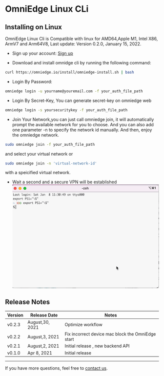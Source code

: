 # OmniEdge Linux CLi

## Installing on Linux

OmniEdge Linux Cli is Compatible with linux for AMD64,Apple M1, Intel X86, ArmV7 and Arm64V8, Last update: Version 0.2.0, January 15, 2022.

+ Sign up your account: [Sign up](https://omniedge.io/register)

+ Download and install omnidge cli by running the following command:

``` bash
curl https://omniedge.io/install/omniedge-install.sh | bash
```

+ Login By Password:

``` bash
omniedge login -u yourname@youremail.com -f your_auth_file_path
```
+ Login By Secret-Key, You can generate secret-key on omniedge web

```bash
omniedge login -s yoursecuritykey -f your_auth_file_path
```

+ Join Your Network,you can just call omniedge join, it will automatically prompt the available network for you to choose. And you can also add one parameter -n to specify the network id manually. And then, enjoy the omniedge network.

```bash
sudo omniedge join -f your_auth_file_path
```
and select your virtual network or

``` bash
sudo omniedge join -n 'virtual-network-id'
```
with a speicified virtual network.

+ Wait a second and a secure VPN will be established
![omniedge cli ](../OmniEdge-CLI-0.2.0.gif)

## Release Notes

|Version|Release Date|Notes|
|---|---|---|
|v0.2.3 |August,30, 2021|Optimize workflow|
|v0.2.2  |August,3, 2021|Fix incorrect device mac block the OmniEdge start|
|v0.2.1 |August,2, 2021|Initial release , new backend API|
|v0.1.0|Apr 8, 2021|Initial release|


-----

If you have more questions, feel free to [contact us](mailto:support@omniedge.io).